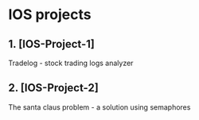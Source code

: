 # IOS projects

## 1. [IOS-Project-1]
Tradelog - stock trading logs analyzer

## 2. [IOS-Project-2]
The santa claus problem - a solution using semaphores
